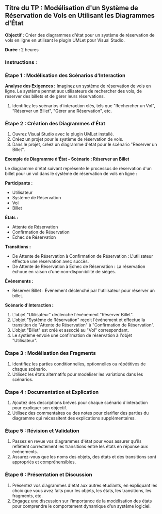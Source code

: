 ## Titre du TP : Modélisation d'un Système de Réservation de Vols en Utilisant les Diagrammes d'État

**Objectif :** Créer des diagrammes d'état pour un système de réservation de vols en ligne en utilisant le plugin UMLet pour Visual Studio.

**Durée :** 2 heures

### Instructions :

### Étape 1 : Modélisation des Scénarios d'Interaction

**Analyse des Exigences :** Imaginez un système de réservation de vols en ligne. Le système permet aux utilisateurs de rechercher des vols, de réserver des billets et de gérer leurs réservations.

1. Identifiez les scénarios d'interaction clés, tels que "Rechercher un Vol", "Réserver un Billet", "Gérer une Réservation", etc.

### Étape 2 : Création des Diagrammes d'État

1. Ouvrez Visual Studio avec le plugin UMLet installé.
2. Créez un projet pour le système de réservation de vols.
3. Dans le projet, créez un diagramme d'état pour le scénario "Réserver un Billet".

**Exemple de Diagramme d'État - Scénario : Réserver un Billet**

Le diagramme d'état suivant représente le processus de réservation d'un billet pour un vol dans le système de réservation de vols en ligne :

**Participants :**

- Utilisateur
- Système de Réservation
- Vol
- Billet

**États :**

- Attente de Réservation
- Confirmation de Réservation
- Échec de Réservation

**Transitions :**

- De Attente de Réservation à Confirmation de Réservation : L'utilisateur effectue une réservation avec succès.
- De Attente de Réservation à Échec de Réservation : La réservation échoue en raison d'une non-disponibilité de sièges.

**Événements :**

- Réserver Billet : Événement déclenché par l'utilisateur pour réserver un billet.

**Scénario d'Interaction :**

1. L'objet "Utilisateur" déclenche l'événement "Réserver Billet".
2. L'objet "Système de Réservation" reçoit l'événement et effectue la transition de "Attente de Réservation" à "Confirmation de Réservation".
3. L'objet "Billet" est créé et associé au "Vol" correspondant.
4. Le système envoie une confirmation de réservation à l'objet "Utilisateur".

### Étape 3 : Modélisation des Fragments

1. Identifiez les parties conditionnelles, optionnelles ou répétitives de chaque scénario.
2. Utilisez les états alternatifs pour modéliser les variations dans les scénarios.

### Étape 4 : Documentation et Explication

1. Ajoutez des descriptions brèves pour chaque scénario d'interaction pour expliquer son objectif.
2. Utilisez des commentaires ou des notes pour clarifier des parties du diagramme qui nécessitent des explications supplémentaires.

### Étape 5 : Révision et Validation

1. Passez en revue vos diagrammes d'état pour vous assurer qu'ils reflètent correctement les transitions entre les états en réponse aux événements.
2. Assurez-vous que les noms des objets, des états et des transitions sont appropriés et compréhensibles.

### Étape 6 : Présentation et Discussion

1. Présentez vos diagrammes d'état aux autres étudiants, en expliquant les choix que vous avez faits pour les objets, les états, les transitions, les fragments, etc.
2. Engagez une discussion sur l'importance de la modélisation des états pour comprendre le comportement dynamique d'un système logiciel.